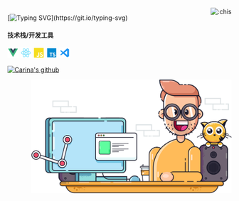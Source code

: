 <br>

<img src="https://moe-counter.glitch.me/get/@:chis" alt=":chis" align="right" />

<!-- Hasklug+Nerd+Font+Mono -->

[![Typing SVG](https://readme-typing-svg.demolab.com?font=Fira+Code&size=40&pause=1000&color=80A6F7&center=true&width=1250&height=100&lines=Chi's+Github;Hope+you+are+happy!)](https://git.io/typing-svg)

<!-- ### Hi there 👋, I'm Chi's. 😜

- 🔭 I’m currently working on Hangzhou. ⌨

- 🎞 I like listening to music and watching movies. 🎧

- 🎇 Like to make new friends. ✨

- 🎠 My tech stack is Vue JavaScript and TypeScript. 🎡

- 💬 Be free to ask me about anything [here](https://www.google.com). 🕶

- 🎉 In the end, I wish you can get a well paid job. 🎉 -->

#### 技术栈/开发工具

<code><img src="./assets/svgs/vue.svg" height="25"></code>
<code><img src="./assets/svgs/react.svg" height="25"></code>
<code><img src="./assets/svgs/javascript.svg" height="25"></code>
<code><img src="./assets/svgs/typescript.svg" height="25"></code>
<code><img src="./assets/svgs/vscode.svg" height="25"></code>

[![Carina's github](https://github-readme-stats.vercel.app/api?username=Carina957&show_icons=true&theme=vue)](https://github.com/Carina957)

<img src="./assets/svgs/illustration.svg" alt="Logo" width="450" align="right">
